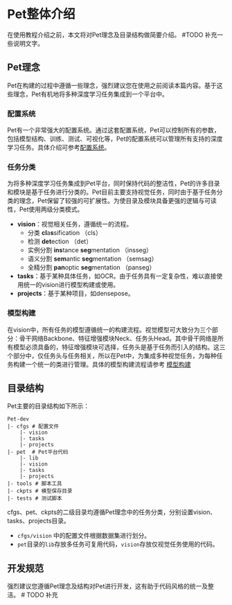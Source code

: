 # Pet整体介绍

在使用教程介绍之前，本文将对Pet理念及目录结构做简要介绍。 #TODO 补充一些说明文字。

## Pet理念

Pet在构建的过程中遵循一些理念，强烈建议您在使用之前阅读本篇内容。基于这些理念，Pet有机地将多种深度学习任务集成到一个平台中。

### 配置系统

Pet有一个非常强大的配置系统。通过这套配置系统，Pet可以控制所有的参数，包括模型结构、训练、测试、可视化等，Pet的配置系统可以管理所有支持的深度学习任务。具体介绍可参考[配置系统](../usage/configs_zh.md)。

### 任务分类

为将多种深度学习任务集成到Pet平台，同时保持代码的整洁性，Pet的许多目录和模块是基于任务进行分类的。Pet目前主要支持视觉任务，同时由于基于任务分类的理念，Pet保留了较强的可扩展性。为使目录及模块具备更强的逻辑与可读性，Pet使用两级分类模式。

- **vision**：视觉相关任务，遵循统一的流程。
  - 分类 **cl**a**s**sification （cls）
  - 检测 **det**ection （det）
  - 实例分割 **ins**tance **seg**mentation （insseg）
  - 语义分割 **sem**antic **seg**mentation （semsag）
  - 全精分割 **pan**optic **seg**mentation （panseg）
- **tasks**：基于某种具体任务，如OCR。由于任务具有一定复杂性，难以直接使用统一的vision进行模型构建或使用。
- **projects**：基于某种项目，如densepose。

### 模型构建

在vision中，所有任务的模型遵循统一的构建流程。视觉模型可大致分为三个部分：骨干网络Backbone、特征增强模块Neck、任务头Head。其中骨干网络是所有模型必须具备的，特征增强模块可选择，任务头是基于任务而引入的结构。这三个部分中，仅任务头与任务相关，所以在Pet中，为集成多种视觉任务，为每种任务构建一个统一的类进行管理。具体的模型构建流程请参考 [模型构建](../usage/model_building_zh.md)

## 目录结构

Pet主要的目录结构如下所示：

```
Pet-dev
|- cfgs # 配置文件
	|- vision
	|- tasks
	|- projects
|- pet  # Pet平台代码
	|- lib
	|- vision
	|- tasks
	|- projects
|- tools # 脚本工具
|- ckpts # 模型保存目录
|- tests # 测试脚本
```

cfgs、pet、ckpts的二级目录均遵循Pet理念中的任务分类，分别设置vision、tasks、projects目录。

- `cfgs/vision` 中的配置文件根据数据集进行划分。
- `pet`目录的`lib`存放多任务可复用代码，`vision`存放仅视觉任务使用的代码。

## 开发规范

强烈建议您遵循Pet理念及结构对Pet进行开发，这有助于代码风格的统一及整洁。 # TODO 补充

